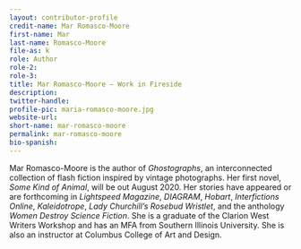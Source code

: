 ```yaml
---
layout: contributor-profile
credit-name: Mar Romasco-Moore
first-name: Mar
last-name: Romasco-Moore
file-as: k
role: Author
role-2:
role-3:
title: Mar Romasco-Moore — Work in Fireside
description:
twitter-handle:
profile-pic: maria-romasco-moore.jpg
website-url:
short-name: mar-romasco-moore
permalink: mar-romasco-moore
bio-spanish:
---
```

Mar Romasco-Moore is the author of _Ghostographs_, an interconnected collection of flash fiction inspired by vintage photographs. Her first novel, _Some Kind of Animal_, will be out August 2020\. Her stories have appeared or are forthcoming in _Lightspeed Magazine_, _DIAGRAM_, _Hobart_, _Interfictions Online_, _Kaleidotrope_, _Lady Churchill’s Rosebud Wristlet_, and the anthology _Women Destroy Science Fiction_. She is a graduate of the Clarion West Writers Workshop and has an MFA from Southern Illinois University. She is also an instructor at Columbus College of Art and Design.
